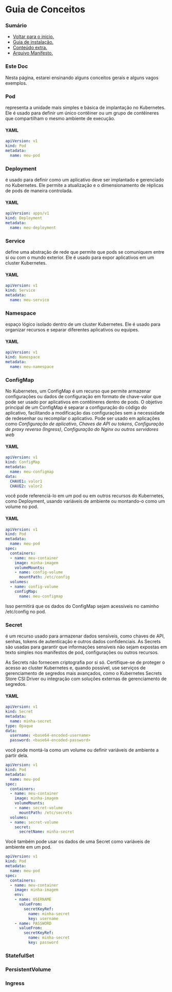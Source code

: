 # Guia de Conceitos

### Sumário
- <a href="https://github.com/joao-prs/kubernetes">Voltar para o início.</a>
- <a href="https://github.com/joao-prs/kubernetes/blob/main/kubernetes1.26.md">Guia de instalação.</a>
- <a href="https://github.com/joao-prs/kubernetes/blob/main/kubernetes1.26-extras.md">Conteúdo extra.</a>
- <a href="https://github.com/joao-prs/kubernetes/blob/main/kubernetes.manifest.md">Arquivo Manifesto.</a>

### Este Doc
Nesta página, estarei ensinando alguns conceitos gerais e alguns vagos exemplos.

### Pod
representa a unidade mais simples e básica de implantação no Kubernetes. Ele é usado para definir um único contêiner ou um grupo de contêineres que compartilham o mesmo ambiente de execução.

#### YAML
```yml
apiVersion: v1
kind: Pod
metadata:
  name: meu-pod
```

### Deployment 
é usado para definir como um aplicativo deve ser implantado e gerenciado no Kubernetes. Ele permite a atualização e o dimensionamento de réplicas de pods de maneira controlada.

#### YAML
```yml
apiVersion: apps/v1
kind: Deployment
metadata:
  name: meu-deployment
```

### Service
define uma abstração de rede que permite que pods se comuniquem entre si ou com o mundo exterior. Ele é usado para expor aplicativos em um cluster Kubernetes.

#### YAML
```yml
apiVersion: v1
kind: Service
metadata:
  name: meu-servico
```

### Namespace
espaço lógico isolado dentro de um cluster Kubernetes. Ele é usado para organizar recursos e separar diferentes aplicativos ou equipes.

#### YAML
```yml
apiVersion: v1
kind: Namespace
metadata:
  name: meu-namespace
```

### ConfigMap
No Kubernetes, um ConfigMap é um recurso que permite armazenar configurações ou dados de configuração em formato de chave-valor que pode ser usado por aplicativos em contêineres dentro de pods. O objetivo principal de um ConfigMap é separar a configuração do código do aplicativo, facilitando a modificação das configurações sem a necessidade de redesenhar ou recompilar o aplicativo.
Pode ser usado em aplicações como *Configuração de aplicativo*, *Chaves de API ou tokens*, *Configuração de proxy reverso (Ingress)*, *Configuração do Nginx ou outros servidores web*

#### YAML
```yml
apiVersion: v1
kind: ConfigMap
metadata:
  name: meu-configmap
data:
  CHAVE1: valor1
  CHAVE2: valor2
```
você pode referenciá-lo em um pod ou em outros recursos do Kubernetes, como Deployment, usando variáveis de ambiente ou montando-o como um volume no pod.

#### YAML
```yml
apiVersion: v1
kind: Pod
metadata:
  name: meu-pod
spec:
  containers:
  - name: meu-container
    image: minha-imagem
    volumeMounts:
    - name: config-volume
      mountPath: /etc/config
  volumes:
  - name: config-volume
    configMap:
      name: meu-configmap
```
Isso permitirá que os dados do ConfigMap sejam acessíveis no caminho /etc/config no pod.

### Secret
é um recurso usado para armazenar dados sensíveis, como chaves de API, senhas, tokens de autenticação e outros dados confidenciais. As Secrets são usadas para garantir que informações sensíveis não sejam expostas em texto simples nos manifestos de pod, configurações ou outros recursos.

As Secrets não fornecem criptografia por si só. Certifique-se de proteger o acesso ao cluster Kubernetes e, quando possível, use serviços de gerenciamento de segredos mais avançados, como o Kubernetes Secrets Store CSI Driver ou integração com soluções externas de gerenciamento de segredos.

#### YAML
```yml
apiVersion: v1
kind: Secret
metadata:
  name: minha-secret
type: Opaque
data:
  username: <base64-encoded-username>
  password: <base64-encoded-password>
```

você pode montá-la como um volume ou definir variáveis de ambiente a partir dela.
```yml
apiVersion: v1
kind: Pod
metadata:
  name: meu-pod
spec:
  containers:
  - name: meu-container
    image: minha-imagem
    volumeMounts:
    - name: secret-volume
      mountPath: /etc/secrets
  volumes:
  - name: secret-volume
    secret:
      secretName: minha-secret
```

Você também pode usar os dados de uma Secret como variáveis de ambiente em um pod.
```yml
apiVersion: v1
kind: Pod
metadata:
  name: meu-pod
spec:
  containers:
  - name: meu-container
    image: minha-imagem
    env:
    - name: USERNAME
      valueFrom:
        secretKeyRef:
          name: minha-secret
          key: username
    - name: PASSWORD
      valueFrom:
        secretKeyRef:
          name: minha-secret
          key: password
```


### StatefulSet
### PersistentVolume
### Ingress